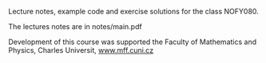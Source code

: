 Lecture notes, example code and exercise solutions for the class NOFY080.

The lectures notes are in notes/main.pdf

Development of this course was supported the Faculty of Mathematics and Physics, Charles Universit, www.mff.cuni.cz